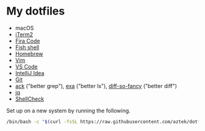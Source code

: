 My dotfiles
===

- macOS
- [iTerm2](https://iterm2.com/)
- [Fira Code](https://github.com/tonsky/FiraCode)
- [Fish shell](https://fishshell.com/)
- [Homebrew](https://brew.sh/)
- [Vim](https://www.vim.org/)
- [VS Code](https://code.visualstudio.com/)
- [IntelliJ Idea](https://www.jetbrains.com/idea/)
- [Git](https://git-scm.com/)
- [ack](https://beyondgrep.com/) ("better grep"), [exa](https://github.com/ogham/exa) ("better ls"), [diff-so-fancy](https://github.com/so-fancy/diff-so-fancy) ("better diff")
- [jq](https://stedolan.github.io/jq/)
- [ShellCheck](https://www.shellcheck.net/)

Set up on a new system by running the following.
```bash
/bin/bash -c "$(curl -fsSL https://raw.githubusercontent.com/aztek/dotfiles/master/bootstrap.sh)"
```
